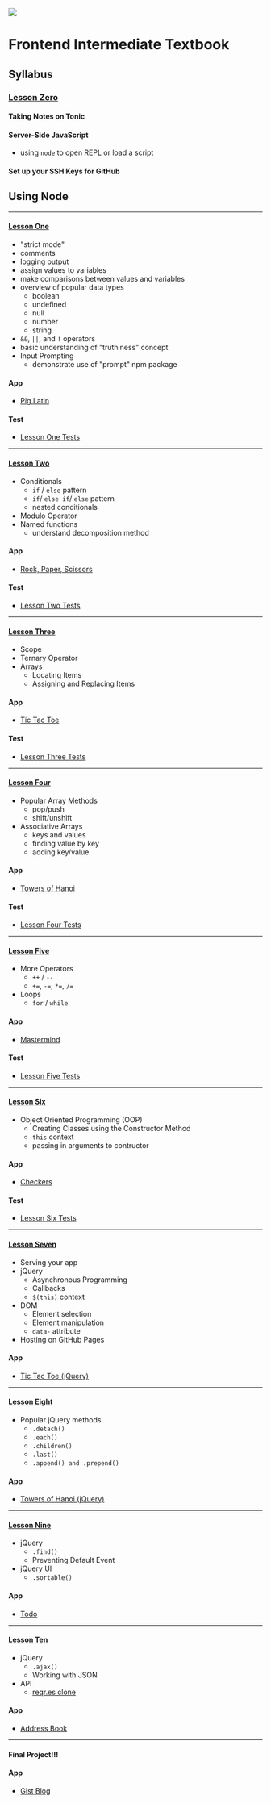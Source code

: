 ![](http://static1.squarespace.com/static/538f3fcde4b05c5fecc7a40e/t/538f48a4e4b00d94e8c253b3/1453396632576/?format=400w)
# Frontend Intermediate Textbook
## Syllabus
### [Lesson Zero](lessons/00LessonZero.md)
#### Taking Notes on Tonic
#### Server-Side JavaScript
* using `node` to open REPL or load a script

#### Set up your SSH Keys for GitHub
## Using Node

---
#### [Lesson One](lessons/01LessonOne.md)
* "strict mode"
* comments
* logging output
* assign values to variables
* make comparisons between values and variables
* overview of popular data types
  * boolean
  * undefined
  * null
  * number
  * string
* `&&`, `||`, and `!` operators
* basic understanding of "truthiness" concept
* Input Prompting
  * demonstrate use of "prompt" npm package

#### App
* [Pig Latin](app-guides/01PigLatin.md)

#### Test
* [Lesson One Tests](https://github.com/AustinCodingAcademy/frontend-intermediate-workbook/blob/gh-pages/test/01LessonOneTest.js)

---
#### [Lesson Two](lessons/02LessonTwo.md)
* Conditionals
  * `if` / `else` pattern
  * `if`/ `else if`/ `else` pattern
  * nested conditionals
* Modulo Operator
* Named functions
  * understand decomposition method

#### App
* [Rock, Paper, Scissors](app-guides/02RockPaperScissors.md)

#### Test
* [Lesson Two Tests](https://github.com/AustinCodingAcademy/frontend-intermediate-workbook/blob/gh-pages/test/02LessonTwoTest.js)

---
#### [Lesson Three](lessons/03LessonThree.md)
* Scope
* Ternary Operator
* Arrays
  * Locating Items
  * Assigning and Replacing Items

#### App
* [Tic Tac Toe](app-guides/03TicTacToe.md)

#### Test
* [Lesson Three Tests](https://github.com/AustinCodingAcademy/frontend-intermediate-workbook/blob/gh-pages/test/03LessonThreeTest.js)

---
#### [Lesson Four](lessons/04LessonFour.md)
* Popular Array Methods
  * pop/push
  * shift/unshift
* Associative Arrays
  * keys and values
  * finding value by key
  * adding key/value

#### App
* [Towers of Hanoi](app-guides/04TowersOfHanoi.md)

#### Test
* [Lesson Four Tests](https://github.com/AustinCodingAcademy/frontend-intermediate-workbook/blob/gh-pages/test/04LessonFourTest.js)

---
#### [Lesson Five](lessons/05LessonFive.md)
* More Operators
  * `++` / `--`
  * `+=`, `-=`, `*=`, `/=`
* Loops
  * `for` / `while`

#### App
* [Mastermind](app-guides/05Mastermind.md)

#### Test
* [Lesson Five Tests](https://github.com/AustinCodingAcademy/frontend-intermediate-workbook/blob/gh-pages/test/05LessonFiveTest.js)

---
#### [Lesson Six](lessons/06LessonSix.md)
* Object Oriented Programming (OOP)
  * Creating Classes using the Constructor Method
  * `this` context
  * passing in arguments to contructor

#### App
 * [Checkers](app-guides/06Checkers.md)

#### Test
* [Lesson Six Tests](https://github.com/AustinCodingAcademy/frontend-intermediate-workbook/blob/gh-pages/test/06LessonSixTest.js)

---
#### [Lesson Seven](lessons/07LessonSeven.md)
* Serving your app
* jQuery
  * Asynchronous Programming
  * Callbacks
  * `$(this)` context
* DOM
  * Element selection
  * Element manipulation
  * `data-` attribute
* Hosting on GitHub Pages

#### App
* [Tic Tac Toe (jQuery)](app-guides/06Checkers.md)

---
#### [Lesson Eight](lessons/08LessonEight.md)
* Popular jQuery methods
  * `.detach()`
  * `.each()`
  * `.children()`
  * `.last()`
  * `.append() and .prepend()`

#### App
* [Towers of Hanoi (jQuery)](app-guides/07TowersOfHanoi-jQuery.md)

---
#### [Lesson Nine](lessons/10LessonTen.md)
* jQuery
  * `.find()`
  * Preventing Default Event
* jQuery UI
  * `.sortable()`

#### App
* [Todo](app-guides/09Todo.md)

---
#### [Lesson Ten](lessons/09LessonNine.md)
* jQuery
  * `.ajax()`
  * Working with JSON
* API
  * [reqr.es clone](reqres-api.herokuapp.com)

#### App
* [Address Book](app-guides/10AddressBook.md)

---

#### Final Project!!!
#### App
* [Gist Blog](app-guides/11GistBlog.md)
